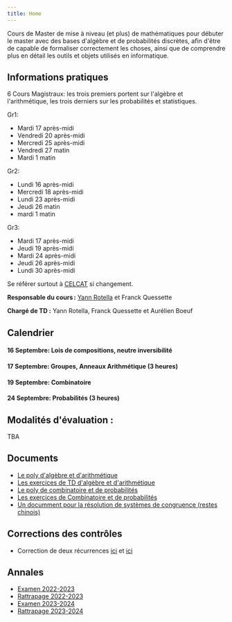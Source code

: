```yaml
---
title: Home
---
```

Cours de Master de mise à niveau (et plus) de mathématiques pour débuter le master avec des bases d'algèbre et de probabilités discrètes, afin d'être de capable de formaliser correctement les choses, ainsi que de comprendre plus en détail les outils et objets utilisés en informatique.

## Informations pratiques

6 Cours Magistraux: les trois premiers portent sur l'algèbre et l'arithmétique, les trois derniers sur les probabilités et statistiques.

Gr1: 
  - Mardi 17 après-midi
  - Vendredi 20 après-midi
  - Mercredi 25 après-midi
  - Vendredi 27 matin
  - Mardi 1 matin

Gr2:
  - Lundi 16 après-midi
  - Mercredi 18 après-midi
  - Lundi 23 après-midi
  - Jeudi 26 matin
  - mardi 1 matin

Gr3:
  - Mardi 17 après-midi
  - Jeudi 19 après-midi
  - Mardi 24 après-midi
  - Jeudi 26 après-midi
  - Lundi 30 après-midi

Se référer surtout à [CELCAT](https://edt.uvsq.fr/cal?vt=month&dt=2024-09-18&et=module&fid0=MIN17101) si changement.

**Responsable du cours :** [Yann Rotella](https://rotella.fr/) et Franck Quessette

**Chargé de TD :** Yann Rotella, Franck Quessette et Aurélien Boeuf


## Calendrier


#### 16 Septembre: Lois de compositions, neutre inversibilité

#### 17 Septembre: Groupes, Anneaux Arithmétique (3 heures)

#### 19 Septembre: Combinatoire

#### 24 Septembre: Probabilités (3 heures)
  
## Modalités d'évaluation :

TBA

## Documents

 - [Le poly d'algèbre et d'arithmétique](docs/CM_algebre.pdf)
 - [Les exercices de TD d'algèbre et d'arithmétique](docs/TDalgebre.pdf)
 - [Le poly de combinatoire et de probabilités](docs/CM_combi.pdf)
 - [Les exercices de Combinatoire et de probabilités](docs/TDcombi.pdf)
 - [Un documment pour la résolution de systèmes de congruence (restes chinois)](docs/complement_restes_chinois.pdf)

## Corrections des contrôles

 - Correction de deux récurrences [ici](docs/corr1td12.pdf) et [ici](docs/corr1td3.pdf)

## Annales
 - [Examen 2022-2023](docs/exam2022.pdf)
 - [Rattrapage 2022-2023](docs/rat2023.pdf)
 - [Examen 2023-2024](docs/exam2023.pdf)
 - [Rattrapage 2023-2024](docs/rat2024.pdf)
